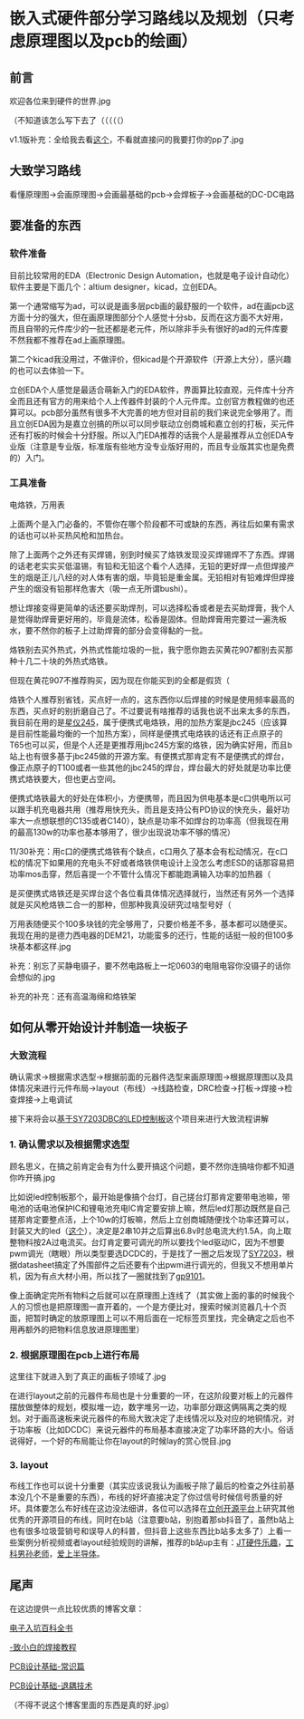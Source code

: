 # 嵌入式硬件部分学习路线以及规划（只考虑原理图以及pcb的绘画）

## 前言

欢迎各位来到硬件的世界.jpg

（不知道该怎么写下去了（（（（（）

v1.1版补充：全给我去看[这个](https://www.emoe.xyz/all-about-electronics/)，不看就直接问的我要打你的pp了.jpg

## 大致学习路线

看懂原理图->会画原理图->会画最基础的pcb->会焊板子->会画基础的DC-DC电路

## 要准备的东西

### 软件准备

目前比较常用的EDA（Electronic Design Automation，也就是电子设计自动化）软件主要是下面几个：altium designer，kicad，立创EDA。

第一个通常缩写为ad，可以说是画多层pcb画的最舒服的一个软件，ad在画pcb这方面十分的强大，但在画原理图部分个人感觉十分sb，反而在这方面不大好用，而且自带的元件库少的一批还都是老元件，所以除非手头有很好的ad的元件库要不然我都不推荐在ad上画原理图。

第二个kicad我没用过，不做评价，但kicad是个开源软件（开源上大分），感兴趣的也可以去体验一下。

立创EDA个人感觉是最适合萌新入门的EDA软件，界面算比较直观，元件库十分齐全而且还有官方的用来给个人上传器件封装的个人元件库。立创官方教程做的也还算可以。pcb部分虽然有很多不大完善的地方但对目前的我们来说完全够用了。而且立创EDA因为是嘉立创搞的所以可以同步联动立创商城和嘉立创的打板，买元件还有打板的时候会十分舒服。所以入门EDA推荐的话我个人是最推荐从立创EDA专业版（注意是专业版，标准版有些地方没专业版好用的，而且专业版其实也是免费的）入门。

### 工具准备

电烙铁，万用表

上面两个是入门必备的，不管你在哪个阶段都不可或缺的东西，再往后如果有需求的话也可以补买热风枪和加热台。

除了上面两个之外还有买焊锡，别到时候买了烙铁发现没买焊锡焊不了东西。焊锡的话老老实实买低温锡，有铅和无铅这个看个人选择，无铅的更好焊一点但焊接产生的烟是正儿八经的对人体有害的烟，毕竟铅是重金属。无铅相对有铅难焊但焊接产生的烟没有铅那样危害大（吸一点无所谓bushi）。

想让焊接变得更简单的话还要买助焊剂，可以选择松香或者是去买助焊膏，我个人是觉得助焊膏更好用的，毕竟是流体，松香是固体。但助焊膏用完要过一遍洗板水，要不然你的板子上过助焊膏的部分会变得黏的一批。

烙铁别去买外热式，外热式性能垃圾的一批，我宁愿你跑去买黄花907都别去买那种十几二十块的外热式烙铁。

但现在黄花907不推荐购买，因为现在你能买到的全都是假货（

烙铁个人推荐别省钱，买点好一点的，这东西你以后焊接的时候是使用频率最高的东西，买点好的别折磨自己了。不过要说有啥推荐的话我也说不出来太多的东西，我目前在用的是[星仪245](https://www.bilibili.com/video/BV1k84y187Vf)，属于便携式电烙铁，用的加热方案是jbc245（应该算是目前性能最均衡的一个加热方案），同样是便携式电烙铁的话还有正点原子的T65也可以买，但是个人还是更推荐用jbc245方案的烙铁，因为确实好用，而且b站上也有很多基于jbc245做的开源方案。有便携式那肯定有不是便携式的焊台，像正点原子的T100或者一些其他的jbc245的焊台，焊台最大的好处就是功率比便携式烙铁要大，但也更占空间。

便携式烙铁最大的好处在体积小，方便携带，而且因为供电基本是c口供电所以可以跟手机充电器共用（推荐用快充头，而且是支持公有PD协议的快充头，最好功率大一点想联想的C135或者C140），缺点是功率不如焊台的功率高（但我现在用的最高130w的功率也基本够用了，很少出现说功率不够的情况）

11/30补充：用c口的便携式烙铁有个缺点，c口用久了基本会有松动情况，在c口松的情况下如果用的充电头不好或者烙铁供电设计上没怎么考虑ESD的话那容易把功率mos击穿，然后喜提一个不管什么情况下都能跑满输入功率的加热器（

是买便携式烙铁还是买焊台这个各位看具体情况选择就行，当然还有另外一个选择就是买风枪烙铁二合一的那种，但那种我真没研究过啥型号好（

万用表随便买个100多块钱的完全够用了，只要价格差不多，基本都可以随便买。我现在用的是德力西电器的DEM21，功能蛮多的还行，性能的话挺一般的但100多块基本都这样.jpg

补充：别忘了买静电镊子，要不然电路板上一坨0603的电阻电容你没镊子的话你会想似的.jpg

补充的补充：还有高温海绵和烙铁架

## 如何从零开始设计并制造一块板子

### 大致流程

确认需求->根据需求选型->根据前面的元器件选型来画原理图->根据原理图以及具体情况来进行元件布局->layout（布线）->线路检查，DRC检查->打板->焊接->检查焊接->上电调试

接下来将会以[基于SY7203DBC的LED控制板](https://oshwhub.com/a-ba-a-ba114514/led-kong-zhi-ban)这个项目来进行大致流程讲解

### 1. 确认需求以及根据需求选型

顾名思义，在搞之前肯定会有为什么要开搞这个问题，要不然你连搞啥你都不知道你咋开搞.jpg

比如说led控制板那个，最开始是像搞个台灯，自己搓台灯那肯定要带电池嘛，带电池的话电池保护IC和锂电池充电IC肯定要安排上嘛，然后led灯那边既然是自己搓那肯定要整点活，上个10w的灯板嘛，然后上立创商城随便找个功率还算可以，封装又大的led（[这个]([C210349](https://so.szlcsc.com/global.html?k=C210349&hot-key=LM2596S-5.0))），决定是2串10并之后算出6.8v时总电流大约1.5A，向上取整物料按2A过电流买。台灯肯定要可调光的所以要找个led驱动IC，因为不想要pwm调光（瞎眼）所以类型要选DCDC的，于是找了一圈之后发现了[SY7203](https://www.semiee.com/26455eef-56d8-45f5-b82f-ff25265b9694.html)，根据datasheet搞定了外围部件之后还要有个出pwm进行调光的，但我又不想用单片机，因为有点大材小用，所以找了一圈就找到了[gp9101](http://www.linearin.com/product/gp9101)。

像上面确定完所有物料之后就可以在原理图上连线了（其实做上面的事的时候我个人的习惯也是把原理图一直开着的，一个是方便比对，搜索时候浏览器几十个页面，把暂时确定的放原理图上可以不用后面在一坨标签页里找，完全确定之后也不用再额外的把物料信息放进原理图里）

### 2. 根据原理图在pcb上进行布局

这里往下就进入到了真正的画板子领域了.jpg

在进行layout之前的元器件布局也是十分重要的一环，在这阶段要对板上的元器件摆放做整体的规划，模拟堆一边，数字堆另一边，功率部分跟这俩隔离之类的规划。对于画高速板来说元器件的布局大致决定了走线情况以及对应的地铜情况，对于功率板（比如DCDC）来说元器件的布局基本直接决定了功率环路的大小。俗话说得好，一个好的布局能让你在layout的时候lay的赏心悦目.jpg

### 3. layout

布线工作也可以说十分重要（其实应该说我认为画板子除了最后的检查之外往前基本没几个不是重要的东西），布线的好坏直接决定了你过信号时候信号质量的好坏。具体要怎么布好线在这边没法细讲，各位可以选择在[立创开源平台](https://oshwhub.com/)上研究其他优秀的开源项目的布线，同时在b站（注意要b站，别抱着那sb抖音了，虽然b站上也有很多垃圾营销号和误导人的科普，但抖音上这些东西比b站多太多了）上看一些案例分析视频或者layout经验规则的讲解，推荐的b站up主有：[JT硬件乐趣](https://space.bilibili.com/33826835)，[工科男孙老师](https://space.bilibili.com/43584648)，[爱上半导体](https://space.bilibili.com/395188578)。

## 尾声

在这边提供一点比较优质的博客文章：

[电子入坑百科全书](https://www.emoe.xyz/all-about-electronics/)

[-致小白的焊接教程](https://www.emoe.xyz/learn_soldering/)

[PCB设计基础-常识篇](https://www.emoe.xyz/pcb_design_basic_common_sense/)

[PCB设计基础-退耦技术](https://www.emoe.xyz/decoupling_technic/)

（不得不说这个博客里面的东西是真的好.jpg）
